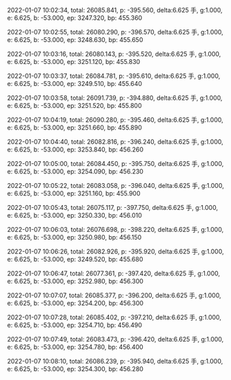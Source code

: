 2022-01-07 10:02:34, total: 26085.841, p: -395.560, delta:6.625 手, g:1.000, e: 6.625, b: -53.000, ep: 3247.320, bp: 455.360

2022-01-07 10:02:55, total: 26080.290, p: -396.570, delta:6.625 手, g:1.000, e: 6.625, b: -53.000, ep: 3248.630, bp: 455.650

2022-01-07 10:03:16, total: 26080.143, p: -395.520, delta:6.625 手, g:1.000, e: 6.625, b: -53.000, ep: 3251.120, bp: 455.830

2022-01-07 10:03:37, total: 26084.781, p: -395.610, delta:6.625 手, g:1.000, e: 6.625, b: -53.000, ep: 3249.510, bp: 455.640

2022-01-07 10:03:58, total: 26091.739, p: -394.880, delta:6.625 手, g:1.000, e: 6.625, b: -53.000, ep: 3251.520, bp: 455.800

2022-01-07 10:04:19, total: 26090.280, p: -395.460, delta:6.625 手, g:1.000, e: 6.625, b: -53.000, ep: 3251.660, bp: 455.890

2022-01-07 10:04:40, total: 26082.816, p: -396.240, delta:6.625 手, g:1.000, e: 6.625, b: -53.000, ep: 3253.840, bp: 456.260

2022-01-07 10:05:00, total: 26084.450, p: -395.750, delta:6.625 手, g:1.000, e: 6.625, b: -53.000, ep: 3254.090, bp: 456.230

2022-01-07 10:05:22, total: 26083.058, p: -396.040, delta:6.625 手, g:1.000, e: 6.625, b: -53.000, ep: 3251.160, bp: 455.900

2022-01-07 10:05:43, total: 26075.117, p: -397.750, delta:6.625 手, g:1.000, e: 6.625, b: -53.000, ep: 3250.330, bp: 456.010

2022-01-07 10:06:03, total: 26076.698, p: -398.220, delta:6.625 手, g:1.000, e: 6.625, b: -53.000, ep: 3250.980, bp: 456.150

2022-01-07 10:06:26, total: 26082.926, p: -395.920, delta:6.625 手, g:1.000, e: 6.625, b: -53.000, ep: 3249.520, bp: 455.680

2022-01-07 10:06:47, total: 26077.361, p: -397.420, delta:6.625 手, g:1.000, e: 6.625, b: -53.000, ep: 3252.980, bp: 456.300

2022-01-07 10:07:07, total: 26085.377, p: -396.200, delta:6.625 手, g:1.000, e: 6.625, b: -53.000, ep: 3254.200, bp: 456.300

2022-01-07 10:07:28, total: 26085.402, p: -397.210, delta:6.625 手, g:1.000, e: 6.625, b: -53.000, ep: 3254.710, bp: 456.490

2022-01-07 10:07:49, total: 26083.473, p: -396.420, delta:6.625 手, g:1.000, e: 6.625, b: -53.000, ep: 3254.780, bp: 456.400

2022-01-07 10:08:10, total: 26086.239, p: -395.940, delta:6.625 手, g:1.000, e: 6.625, b: -53.000, ep: 3254.300, bp: 456.280